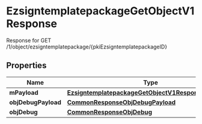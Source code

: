 

# EzsigntemplatepackageGetObjectV1Response

Response for GET /1/object/ezsigntemplatepackage/{pkiEzsigntemplatepackageID}

## Properties

| Name | Type | Description | Notes |
|------------ | ------------- | ------------- | -------------|
|**mPayload** | [**EzsigntemplatepackageGetObjectV1ResponseMPayload**](EzsigntemplatepackageGetObjectV1ResponseMPayload.md) |  |  |
|**objDebugPayload** | [**CommonResponseObjDebugPayload**](CommonResponseObjDebugPayload.md) |  |  [optional] |
|**objDebug** | [**CommonResponseObjDebug**](CommonResponseObjDebug.md) |  |  [optional] |



